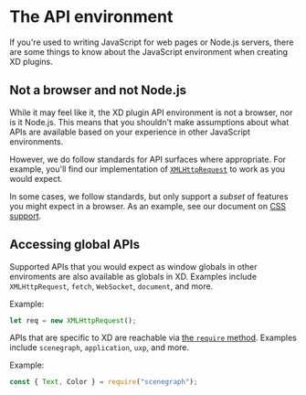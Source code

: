 # The API environment

If you're used to writing JavaScript for web pages or Node.js servers, there are some things to know about the JavaScript environment when creating XD plugins.

## Not a browser and not Node.js

While it may feel like it, the XD plugin API environment is not a browser, nor is it Node.js. This means that you shouldn't make assumptions about what APIs are available based on your experience in other JavaScript environments.

However, we do follow standards for API surfaces where appropriate. For example, you'll find our implementation of [`XMLHttpRequest`](/reference/uxp/class/XMLHttpRequest/) to work as you would expect.

In some cases, we follow standards, but only support a _subset_ of features you might expect in a browser. As an example, see our document on [CSS support](/reference/uxp/namespace/css/).


## Accessing global APIs

Supported APIs that you would expect as window globals in other enviroments are also available as globals in XD. Examples include `XMLHttpRequest`, `fetch`, `WebSocket`, `document`, and more.

Example:

```js
let req = new XMLHttpRequest();
```

APIs that are specific to XD are reachable via [the `require` method](/develop/plugin-development/javascript-and-xd/javascript-support.html#can-i-use-require). Examples include `scenegraph`, `application`, `uxp`, and more.

Example:

```js
const { Text, Color } = require("scenegraph");
```